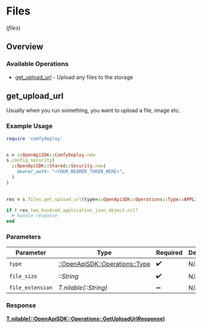 # Files
(*files*)

## Overview

### Available Operations

* [get_upload_url](#get_upload_url) - Upload any files to the storage

## get_upload_url

Usually when you run something, you want to upload a file, image etc.

### Example Usage

```ruby
require 'comfydeploy'


s = ::OpenApiSDK::ComfyDeploy.new
s.config_security(
  ::OpenApiSDK::Shared::Security.new(
    bearer_auth: "<YOUR_BEARER_TOKEN_HERE>",
  )
)

    
res = s.files.get_upload_url(type=::OpenApiSDK::Operations::Type::APPLICATION_ZIP, file_size="<value>", file_extension="<value>")

if ! res.two_hundred_application_json_object.nil?
  # handle response
end

```

### Parameters

| Parameter                                                         | Type                                                              | Required                                                          | Description                                                       |
| ----------------------------------------------------------------- | ----------------------------------------------------------------- | ----------------------------------------------------------------- | ----------------------------------------------------------------- |
| `type`                                                            | [::OpenApiSDK::Operations::Type](../../models/operations/type.md) | :heavy_check_mark:                                                | N/A                                                               |
| `file_size`                                                       | *::String*                                                        | :heavy_check_mark:                                                | N/A                                                               |
| `file_extension`                                                  | *T.nilable(::String)*                                             | :heavy_minus_sign:                                                | N/A                                                               |

### Response

**[T.nilable(::OpenApiSDK::Operations::GetUploadUrlResponse)](../../models/operations/getuploadurlresponse.md)**


